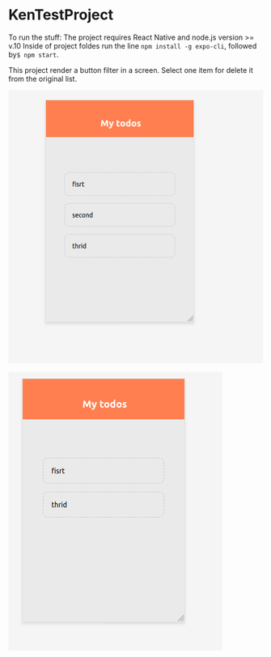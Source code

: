 # KenTestProject

To run the stuff: The project requires React Native and node.js version >= v.10
Inside of project foldes run the line `npm install -g expo-cli`, followed by`$ npm start`. 

This project render a button filter in a screen. Select one item for delete it from the original list.

![alt text](https://github.com/artamagochi/KenTestProject/blob/main/issues/Screenshot%20from%202020-10-18%2000-09-10.png)

![alt text](https://github.com/artamagochi/KenTestProject/blob/main/issues/Screenshot%20from%202020-10-18%2000-10-07.png)


